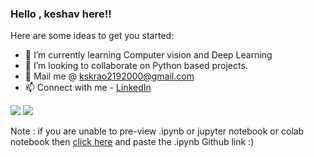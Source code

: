 


> 
 ### Hello , keshav here!!

<!--
**kskrao219/kskrao219** is a ✨ _special_ ✨ repository because its `README.md` (this file) appears on your GitHub profile.-->

Here are some ideas to get you started:

<!--- 🔭 I’m currently working on IoT -->
- 🌱 I’m currently learning Computer vision and Deep Learning
- 👯 I’m looking to collaborate on Python based projects. 
- :email: Mail me @ kskrao2192000@gmail.com
- 📫 Connect with me - [LinkedIn](https://www.linkedin.com/in/k-s-keshava-rao-97a7b2174?lipi=urn:li:page:d_flagship3_profile_view_base_contact_details;v58Doe%2b4RleuRxLHAt1kwg==)
<img src ='https://github-readme-stats.vercel.app/api?username=kskrao219&theme=radical&show_icons=true'/>
<img src ='https://github-readme-stats.vercel.app/api/top-langs/?username=kskrao219&theme=radical&show_icons=true'/>
<!-- <img src='https://github-readme-stats.vercel.app/api/pin/?username=kskrao219&repo=github-readme-stats' -->

Note : if you are unable to pre-view .ipynb or jupyter notebook or colab notebook then [click here](https://nbviewer.jupyter.org/) and paste the .ipynb Github link :)

